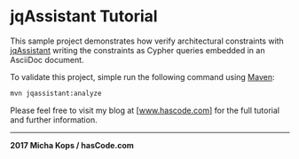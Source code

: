 # jqAssistant Tutorial

This sample project demonstrates how verify architectural 
constraints with [jqAssistant] writing the constraints as Cypher queries 
embedded in an AsciiDoc document.

To validate this project, simple run the following command using [Maven]:

```bash
mvn jqassistant:analyze
```

Please feel free to visit my blog at [www.hascode.com] for the full tutorial and further information.

----

**2017 Micha Kops / hasCode.com**

   [jqAssistant]:https://jqassistant.org/
   [www.hascode.com]:http://www.hascode.com/
   [Maven]:http://maven.apache.org/